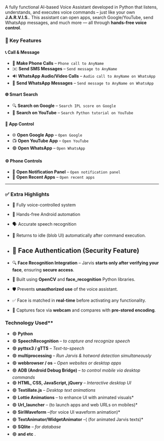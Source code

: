 A fully functional AI-based Voice Assistant developed in Python that listens, understands, and executes voice commands – just like your own **J.A.R.V.I.S.**. This assistant can open apps, search Google/YouTube, send WhatsApp messages, and much more — all through **hands-free voice control**.

### 🚀 Key Features

#### 📞 Call & Message
- 📱 **Make Phone Calls** – `Phone call to AnyName`
- ✉️ **Send SMS Messages** – `Send message to AnyName`
- 🔊 **WhatsApp Audio/Video Calls** – `Audio call to AnyName on WhatsApp`
- 💬 **Send WhatsApp Messages** – `Send message to AnyName on WhatsApp`

#### 🌐 Smart Search
- 🔍 **Search on Google** – `Search IPL score on Google`
- 🎥 **Search on YouTube** – `Search Python tutorial on YouTube`

#### 📲 App Control
- 🌐 **Open Google App** – `Open Google`
- 📺 **Open YouTube App** – `Open YouTube`
- 🟢 **Open WhatsApp** – `Open WhatsApp`

#### ⚙️ Phone Controls
- 🔔 **Open Notification Panel** – `Open notification panel`
- 🔄 **Open Recent Apps** – `Open recent apps`

---

### ✅ Extra Highlights
- 🎤 Fully voice-controlled system
- 🤖 Hands-free Android automation
- 🗣️ Accurate speech recognition
- 🔄 Returns to idle (blob UI) automatically after command execution.

- ## 🔐 Face Authentication (Security Feature)

- 🔍 **Face Recognition Integration** – Jarvis **starts only after verifying your face**, ensuring **secure access**.  
- 🧠 Built using **OpenCV** and **face_recognition** Python libraries.  
- 🛡️ Prevents **unauthorized use** of the voice assistant.  
- ✅ Face is matched in **real-time** before activating any functionality.  
- 🎥 Captures face via **webcam** and compares with **pre-stored encoding**.


 ### Technology Used**

- 🟢 **Python**
- 🟢 **SpeechRecognition** – *to capture and recognize speech*
- 🟢 **pyttsx3 / gTTS** – *Text-to-speech*
- 🟢 **multiprocessing** – *Run Jarvis & hotword detection simultaneously*
- 🟢 **webbrowser / os** – *Open websites or desktop apps*
- 🟢 **ADB (Android Debug Bridge)** – *to control mobile via desktop commands*
- 🟢 **HTML, CSS, JavaScript, jQuery** – *Interactive desktop UI*
- 🟢 **Textillate.js** – *Desktop text animations*
- 🟢 **Lottie Animations** – to enhance UI with animated visuals*
- 🟢 **Url_launcher** – (to launch apps and web URLs on mobiles)*
- 🟢 **SiriWaveform** –(for voice UI waveform animation)*
- 🟢 **TextAnimator/WidgetAnimator** –( (for animated Jarvis texts)*
- 🟢 **SQlite** – *for database*
- 🟢 **and etc** .



